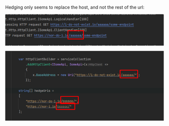 

Hedging only seems to replace the host, and not the rest of the url:

![img.png](img.png)

![img_1.png](img_1.png)